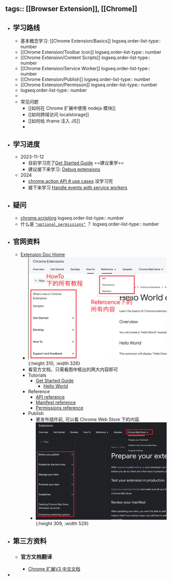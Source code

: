 tags:: [[Browser Extension]], [[Chrome]]
---

- ## 学习路线
	- 基本概念学习: [[Chrome Extension/Basics]]
	  logseq.order-list-type:: number
	- [[Chrome Extension/Toolbar Icon]]
	  logseq.order-list-type:: number
	- [[Chrome Extension/Content Scripts]]
	  logseq.order-list-type:: number
	- [[Chrome Extension/Service Worker]]
	  logseq.order-list-type:: number
	- [[Chrome Extension/Publish]]
	  logseq.order-list-type:: number
	- [[Chrome Extension/Permisson]]
	  logseq.order-list-type:: number
	- logseq.order-list-type:: number
	-
	- 常见问题
		- [[如何在 Chrome 扩展中使用 nodejs 模块]]
		- [[如何跨域访问 localstorage]]
		- [[如何给 iframe 注入 JS]]
		-
- ## 学习进度
	- 2023-11-12
		- 目前学习完了[Get Started Guide](https://developer.chrome.com/docs/extensions/getstarted/) ==建议重学==
		- 建议接下来学习: [Debug extensions](https://developer.chrome.com/docs/extensions/get-started/tutorial/debug)
	- 2024
		- [chrome.action API # use cases](https://developer.chrome.com/docs/extensions/reference/api/action#use_cases) 没学习完
		- 接下来学习 [Handle events with service workers](https://developer.chrome.com/docs/extensions/get-started/tutorial/service-worker-events)
- ## 疑问
	- [chrome.scripting](https://developer.chrome.com/docs/extensions/reference/api/scripting)
	  logseq.order-list-type:: number
	- 什么是 [`"optional_permissions"`](https://developer.chrome.com/docs/extensions/reference/api/permissions) ？
	  logseq.order-list-type:: number
- ## 官网资料
	- [Extension Doc Home](https://developer.chrome.com/docs/extensions/)
		- ![image.png](../assets/image_1726135559333_0.png){:height 310, :width 326}
		- 看官方文档，只需看图中框出的两大内容即可
		- Tutorials
			- [Get Started Guide](https://developer.chrome.com/docs/extensions/get-started)
				- [Hello World](https://developer.chrome.com/docs/extensions/get-started/tutorial/hello-world)
		- Reference
			- [API reference](https://developer.chrome.com/docs/extensions/reference/api)
			- [Manifest reference](https://developer.chrome.com/docs/extensions/reference/manifest)
			- [Permissions reference](https://developer.chrome.com/docs/extensions/reference/permissions-list)
		- Publish
			- 要发布插件前, 可以看 Chrome Web Store 下的内容.
			- ![image.png](../assets/image_1726295506269_0.png){:height 309, :width 529} []()
- ## 第三方资料
	- ### 官方文档翻译
		- [Chrome 扩展V3 中文文档](https://doc.yilijishu.info/chrome/)
-